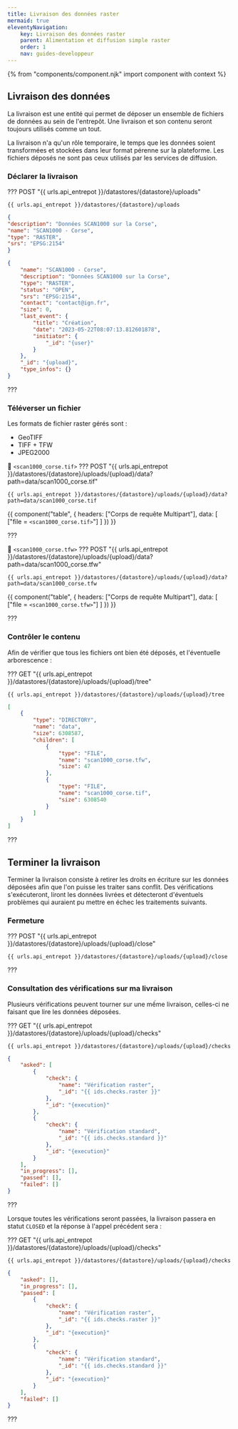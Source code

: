 ```yaml
---
title: Livraison des données raster
mermaid: true
eleventyNavigation:
    key: Livraison des données raster
    parent: Alimentation et diffusion simple raster
    order: 1
    nav: guides-developpeur
---
```


{% from "components/component.njk" import component with context %}

## Livraison des données

La livraison est une entité qui permet de déposer un ensemble de fichiers de données au sein de l'entrepôt. Une livraison et son contenu seront toujours utilisés comme un tout.

La livraison n'a qu'un rôle temporaire, le temps que les données soient transformées et stockées dans leur format pérenne sur la plateforme. Les fichiers déposés ne sont pas ceux utilisés par les services de diffusion.

### Déclarer la livraison

??? POST "{{ urls.api_entrepot }}/datastores/{datastore}/uploads"

``` title="Contenu" 
{{ urls.api_entrepot }}/datastores/{datastore}/uploads
```

```json
{
"description": "Données SCAN1000 sur la Corse",
"name": "SCAN1000 - Corse",
"type": "RASTER",
"srs": "EPSG:2154"
}
```


```json
{
    "name": "SCAN1000 - Corse",
    "description": "Données SCAN1000 sur la Corse",
    "type": "RASTER",
    "status": "OPEN",
    "srs": "EPSG:2154",
    "contact": "contact@ign.fr",
    "size": 0,
    "last_event": {
        "title": "Création",
        "date": "2023-05-22T08:07:13.812601878",
        "initiator": {
            "_id": "{user}"
        }
    },
    "_id": "{upload}",
    "type_infos": {}
}
```
???
<br>

### Téléverser un fichier

Les formats de fichier raster gérés sont :

* GeoTIFF
* TIFF + TFW
* JPEG2000

📄 `<scan1000_corse.tif>`
??? POST "{{ urls.api_entrepot }}/datastores/{datastore}/uploads/{upload}/data?path=data/scan1000_corse.tif"

``` title="Contenu" 
{{ urls.api_entrepot }}/datastores/{datastore}/uploads/{upload}/data?path=data/scan1000_corse.tif
```

{{ component("table", {
    headers: ["Corps de requête Multipart"],
    data: [
        ["file = `<scan1000_corse.tif>`"]
    ]
}) }}

???
<br>

📄 `<scan1000_corse.tfw>`
??? POST "{{ urls.api_entrepot }}/datastores/{datastore}/uploads/{upload}/data?path=data/scan1000_corse.tfw"

``` title="Contenu" 
{{ urls.api_entrepot }}/datastores/{datastore}/uploads/{upload}/data?path=data/scan1000_corse.tfw
```

{{ component("table", {
    headers: ["Corps de requête Multipart"],
    data: [
        ["file = `<scan1000_corse.tfw>`"]
    ]
}) }}

???
<br>

### Contrôler le contenu

Afin de vérifier que tous les fichiers ont bien été déposés, et l'éventuelle arborescence :

??? GET "{{ urls.api_entrepot }}/datastores/{datastore}/uploads/{upload}/tree"

``` title="Contenu" 
{{ urls.api_entrepot }}/datastores/{datastore}/uploads/{upload}/tree
```

```json
[
    {
        "type": "DIRECTORY",
        "name": "data",
        "size": 6308587,
        "children": [
            {
                "type": "FILE",
                "name": "scan1000_corse.tfw",
                "size": 47
            },
            {
                "type": "FILE",
                "name": "scan1000_corse.tif",
                "size": 6308540
            }
        ]
    }
]
```
???
<br>

## Terminer la livraison

Terminer la livraison consiste à retirer les droits en écriture sur les données déposées afin que l'on puisse les traiter sans conflit. Des vérifications s'exécuteront, liront les données livrées et détecteront d'éventuels problèmes qui auraient pu mettre en échec les traitements suivants.

### Fermeture

??? POST "{{ urls.api_entrepot }}/datastores/{datastore}/uploads/{upload}/close"
``` title="Contenu" 
{{ urls.api_entrepot }}/datastores/{datastore}/uploads/{upload}/close
```
???
<br>

### Consultation des vérifications sur ma livraison

Plusieurs vérifications peuvent tourner sur une mếme livraison, celles-ci ne faisant que lire les données déposées.

??? GET "{{ urls.api_entrepot }}/datastores/{datastore}/uploads/{upload}/checks"

``` title="Contenu" 
{{ urls.api_entrepot }}/datastores/{datastore}/uploads/{upload}/checks
```

```json
{
    "asked": [
        {
            "check": {
                "name": "Vérification raster",
                "_id": "{{ ids.checks.raster }}"
            },
            "_id": "{execution}"
        },
        {
            "check": {
                "name": "Vérification standard",
                "_id": "{{ ids.checks.standard }}"
            },
            "_id": "{execution}"
        }
    ],
    "in_progress": [],
    "passed": [],
    "failed": []
}
```
???
<br>

Lorsque toutes les vérifications seront passées, la livraison passera en statut `CLOSED` et la réponse à l'appel précédent sera :

??? GET "{{ urls.api_entrepot }}/datastores/{datastore}/uploads/{upload}/checks"

``` title="Contenu" 
{{ urls.api_entrepot }}/datastores/{datastore}/uploads/{upload}/checks
```

```json
{
    "asked": [],
    "in_progress": [],
    "passed": [
        {
            "check": {
                "name": "Vérification raster",
                "_id": "{{ ids.checks.raster }}"
            },
            "_id": "{execution}"
        },
        {
            "check": {
                "name": "Vérification standard",
                "_id": "{{ ids.checks.standard }}"
            },
            "_id": "{execution}"
        }
    ],
    "failed": []
}
```
???
<br>